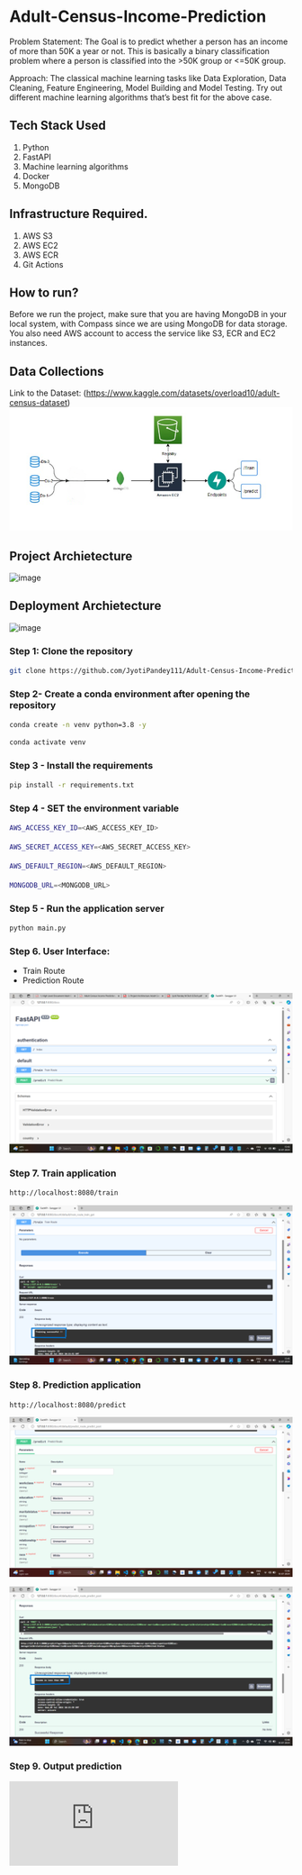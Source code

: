 # Adult-Census-Income-Prediction
Problem Statement: The Goal is to predict whether a person has an income of more than 50K a year or not. This is basically a binary classification problem where a person is classified into the  >50K group or &lt;=50K group.

Approach: The classical machine learning tasks like Data Exploration, Data Cleaning, Feature Engineering, Model Building and Model Testing. Try out different machine learning algorithms that’s best fit for the above case.


## Tech Stack Used
1. Python 
2. FastAPI 
3. Machine learning algorithms
4. Docker
5. MongoDB

## Infrastructure Required.

1. AWS S3
2. AWS EC2
3. AWS ECR
4. Git Actions


## How to run?
Before we run the project, make sure that you are having MongoDB in your local system, with Compass since we are using MongoDB for data storage. You also need AWS account to access the service like S3, ECR and EC2 instances.

## Data Collections
Link to the Dataset: (https://www.kaggle.com/datasets/overload10/adult-census-dataset)
![image](https://github.com/JyotiPandey111/Adult-Census-Income-Prediction/blob/main/Flowcharts/Data%20Pipeline%20MongoDB.png)

## Project Archietecture
![image](https://user-images.githubusercontent.com/57321948/193536768-ae704adc-32d9-4c6c-b234-79c152f756c5.png)


## Deployment Archietecture
![image](https://user-images.githubusercontent.com/57321948/193536973-4530fe7d-5509-4609-bfd2-cd702fc82423.png)

### Step 1: Clone the repository
```bash
git clone https://github.com/JyotiPandey111/Adult-Census-Income-Prediction.git
```

### Step 2- Create a conda environment after opening the repository

```bash
conda create -n venv python=3.8 -y
```

```bash
conda activate venv
```

### Step 3 - Install the requirements
```bash
pip install -r requirements.txt
```


### Step 4 - SET the environment variable
```bash
AWS_ACCESS_KEY_ID=<AWS_ACCESS_KEY_ID>

AWS_SECRET_ACCESS_KEY=<AWS_SECRET_ACCESS_KEY>

AWS_DEFAULT_REGION=<AWS_DEFAULT_REGION>

MONGODB_URL=<MONGODB_URL>

```

### Step 5 - Run the application server
```bash
python main.py
```

### Step 6. User Interface:
- Train Route
- Prediction Route

![image](https://github.com/JyotiPandey111/Adult-Census-Income-Prediction/blob/main/Flowcharts/Fast%20API%20User%20Interface.png)


### Step 7. Train application


```bash
http://localhost:8080/train

```
![image](https://github.com/JyotiPandey111/Adult-Census-Income-Prediction/blob/main/Flowcharts/Training%20Successful.png)

### Step 8. Prediction application
```bash
http://localhost:8080/predict

```
![image](https://github.com/JyotiPandey111/Adult-Census-Income-Prediction/blob/main/Flowcharts/User%20Interface%20Entries%20by%20User.png)

![image](https://github.com/JyotiPandey111/Adult-Census-Income-Prediction/blob/main/Flowcharts/Prediction%20made%20by%20Model.png)

### Step 9. Output prediction

![image](https://github.com/JyotiPandey111/Adult-Census-Income-Prediction/blob/main/Flowcharts/Adult%20Census%20Income%20Prediction%20HTML%20Output.pdf)